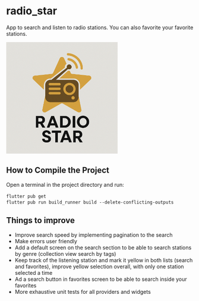 # radio_star

App to search and listen to radio stations. You can also favorite your favorite stations.

<img src="https://github.com/enricmacias/radio_star/blob/main/images/logo.png" alt="logo" width="300">

## How to Compile the Project

Open a terminal in the project directory and run:
```
flutter pub get
flutter pub run build_runner build --delete-conflicting-outputs
```

## Things to improve
- Improve search speed by implementing pagination to the search
- Make errors user friendly
- Add a default screen on the search section to be able to search stations by genre (collection view search by tags)
- Keep track of the listening station and mark it yellow in both lists (search and favorites), improve yellow selection overall, with only one station selected a time
- Ad a search button in favorites screen to be able to search inside your favorites
- More exhaustive unit tests for all providers and widgets
